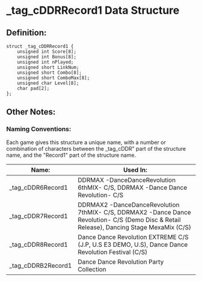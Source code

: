 # _tag_cDDRRecord1 Data Structure

## Definition:
```
struct _tag_cDDRRecord1 {
    unsigned int Score[8];
    unsigned int Bonus[8];
    unsigned int nPlayed;
    unsigned short LinkNum;
    unsigned short Combo[8];
    unsigned short ComboMax[8];
    unsigned char Level[8];
    char pad[2];
};
```

## Other Notes:
### Naming Conventions:
Each game gives this structure a unique name, with a number or combination of characters between the 
_tag_cDDR" part of the structure name, and the "Record1" part of the structure name.

|Name:             |Used In:       |
| -----------------|---------------|
|_tag_cDDR6Record1 |DDRMAX -DanceDanceRevolution 6thMIX- C/S, DDRMAX -Dance Dance Revolution- C/S|
|_tag_cDDR7Record1 |DDRMAX2 -DanceDanceRevolution 7thMIX- C/S, DDRMAX2 -Dance Dance Revolution- C/S (Demo Disc & Retail Release), Dancing Stage MexaMix (C/S)
|_tag_cDDR8Record1 |Dance Dance Revolution EXTREME C/S (J.P, U.S E3 DEMO, U.S), Dance Dance Revolution Festival (C/S)|
|_tag_cDDRB2Record1|Dance Dance Revolution Party Collection|
